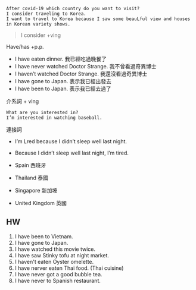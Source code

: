 ```
After covid-19 which country do you want to visit?
I consider traveling to Korea.
I want to travel to Korea because I saw some beauLful view and houses in Korean variety shows.
```

>I consider +ving


Have/has +p.p.

- I have eaten dinner. 我已經吃過晚餐了
- I have never watched Doctor Strange. 我不曾看過奇異博士
- I haven’t watched Doctor Strange. 我還沒看過奇異博士
- I have gone to Japan. 表示我已經出發去
- I have been to Japan. 表示我已經去過了

介系詞 + ving

```
What are you interested in?
I’m interested in watching baseball.
```

連接詞

- I’m Lred because I didn’t sleep well last night.
- Because I didn’t sleep well last night, I’m tired.

- Spain 西班牙
- Thailand 泰國
- Singapore 新加坡
- United Kingdom 英國
## HW
1. I have been to Vietnam.
2. I have gone to Japan.
3. I have watched this movie twice.
4. I have saw Stinky tofu at night market.
5. I haven't eaten Oyster omelette.
6. I have nerver eaten Thai food. (Thai cuisine)
7. I have never got a good bubble tea.
8. I have never to Spanish restaurant.
